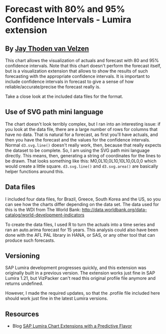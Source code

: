 Forecast with 80% and 95% Confidence Intervals - Lumira extension
=================================================================
By [Jay Thoden van Velzen](http://scn.sap.com/people/jay.thodenvanvelzen)
-------------------------------------------------------------------------
This chart allows the visualization of actuals and forecast with 80 and 95% confidence intervals. Note that this chart 
doesn't perform the forecast itself, but is a visualization extension that allows to show the results of such forecasting 
with the appropriate confidence intervals. It is important to include confidence intervals in forecast to give a sense of 
how reliable/accurate/precise the forecast really is.

Take a close look at the included data files for the format.

Use of SVG path mini language
-----------------------------
The chart doesn't look terribly complex, but I ran into an interesting issue: if you look at the data file, there are a large 
number of rows for columns that have no data. That is natural for a forecast, as first you'll have actuals, and then you have 
the forecast and the values for the confidence intervals. Normal `d3.svg.line()` doesn't really work, then, because that really 
expects the dataset to be complete. So, I am using the SVG path mini language directly. This means, then, generating a string of 
coordinates for the lines to be drawn. That looks something like this: M0,0L10,0L10,10L10,0L0,0 which would create a little 
square. `d3.svg.line()` and `d3.svg.area()` are basically helper functions around this.

Data files
----------
I included four data files, for Brazil, Greece, South Korea and the US, so you can see how the charts differ depending on the 
data set. The data used for this is the WDI from The World Bank: http://data.worldbank.org/data-catalog/world-development-indicators  

To create the data files, I used R to turn the actuals into a time series and ran an auto.arima forecast for 15 years. This analysis could also have been done with the AFL PAL library in HANA, or SAS, or any other tool that can produce such forecasts.

Versioning
-------------------------
SAP Lumira development progresses quickly, and this extension was originally built in a previous version. The extension works just fine in SAP Lumira 1.21, but VizPacker can't read this original profile file anymore and returns undefined. 

However, I made the required updates, so that the .profile file included here should work just fine in the latest Lumira versions. 

Resources
---------
* Blog [SAP Lumira Chart Extensions with a Predictive Flavor](http://scn.sap.com/community/lumira/blog/2015/01/27/sap-lumira-chart-extensions-with-a-predictive-flavor)
